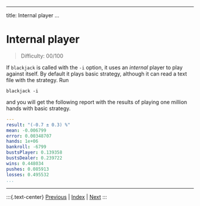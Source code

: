 
---
title: Internal player
...

# Internal player

> Difficulty: 00/100

If `blackjack` is called with the `-i` option, it uses an _internal_ player to play against itself. By default it plays basic strategy, although it can read a text file with the strategy. Run 

```terminal
blackjack -i
```

and you will get the following report with the results of playing one million hands with basic strategy.

```yaml
---
result: "(-0.7 ± 0.3) %"
mean: -0.006799
error: 0.00348707
hands: 1e+06
bankroll: -6799
bustsPlayer: 0.139358
bustsDealer: 0.239722
wins: 0.448034
pushes: 0.085913
losses: 0.495532
...

```

-------
:::{.text-center}
[Previous](../) | [Index](../) | [Next](../02-always-stand)
:::
